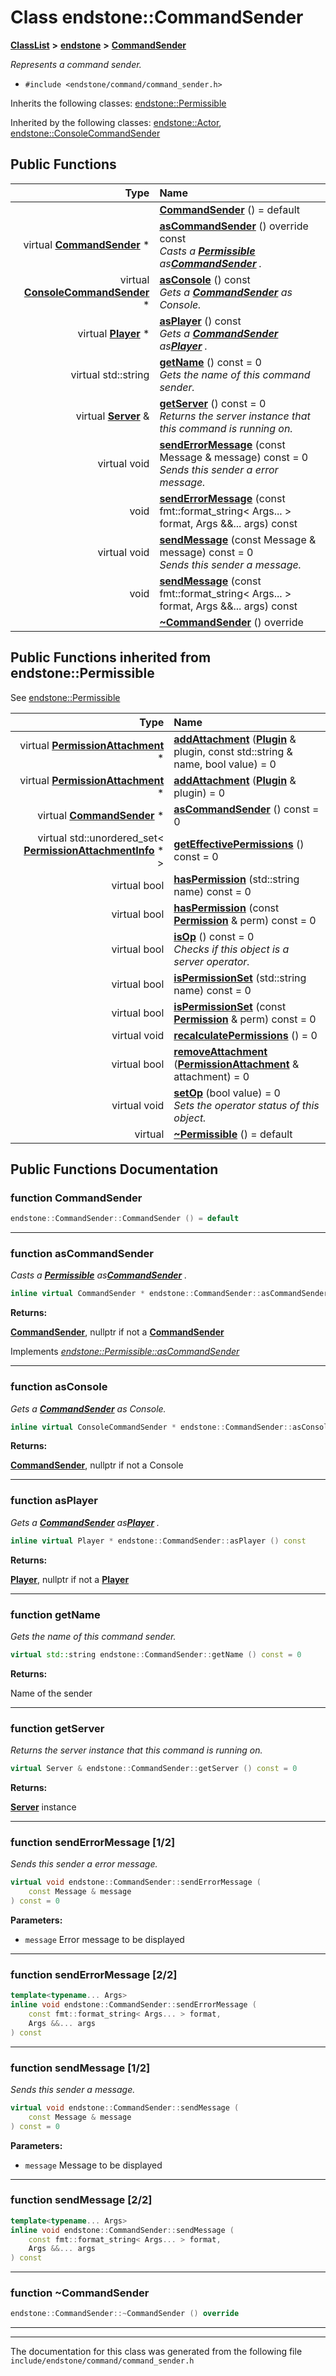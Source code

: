 

# Class endstone::CommandSender



[**ClassList**](annotated.md) **>** [**endstone**](namespaceendstone.md) **>** [**CommandSender**](classendstone_1_1CommandSender.md)



_Represents a command sender._ 

* `#include <endstone/command/command_sender.h>`



Inherits the following classes: [endstone::Permissible](classendstone_1_1Permissible.md)


Inherited by the following classes: [endstone::Actor](classendstone_1_1Actor.md),  [endstone::ConsoleCommandSender](classendstone_1_1ConsoleCommandSender.md)




















































## Public Functions

| Type | Name |
| ---: | :--- |
|   | [**CommandSender**](#function-commandsender) () = default<br> |
| virtual [**CommandSender**](classendstone_1_1CommandSender.md) \* | [**asCommandSender**](#function-ascommandsender) () override const<br>_Casts a_ [_**Permissible**_](classendstone_1_1Permissible.md) _as_[_**CommandSender**_](classendstone_1_1CommandSender.md) _._ |
| virtual [**ConsoleCommandSender**](classendstone_1_1ConsoleCommandSender.md) \* | [**asConsole**](#function-asconsole) () const<br>_Gets a_ [_**CommandSender**_](classendstone_1_1CommandSender.md) _as Console._ |
| virtual [**Player**](classendstone_1_1Player.md) \* | [**asPlayer**](#function-asplayer) () const<br>_Gets a_ [_**CommandSender**_](classendstone_1_1CommandSender.md) _as_[_**Player**_](classendstone_1_1Player.md) _._ |
| virtual std::string | [**getName**](#function-getname) () const = 0<br>_Gets the name of this command sender._  |
| virtual [**Server**](classendstone_1_1Server.md) & | [**getServer**](#function-getserver) () const = 0<br>_Returns the server instance that this command is running on._  |
| virtual void | [**sendErrorMessage**](#function-senderrormessage-12) (const Message & message) const = 0<br>_Sends this sender a error message._  |
|  void | [**sendErrorMessage**](#function-senderrormessage-22) (const fmt::format\_string&lt; Args... &gt; format, Args &&... args) const<br> |
| virtual void | [**sendMessage**](#function-sendmessage-12) (const Message & message) const = 0<br>_Sends this sender a message._  |
|  void | [**sendMessage**](#function-sendmessage-22) (const fmt::format\_string&lt; Args... &gt; format, Args &&... args) const<br> |
|   | [**~CommandSender**](#function-commandsender) () override<br> |


## Public Functions inherited from endstone::Permissible

See [endstone::Permissible](classendstone_1_1Permissible.md)

| Type | Name |
| ---: | :--- |
| virtual [**PermissionAttachment**](classendstone_1_1PermissionAttachment.md) \* | [**addAttachment**](classendstone_1_1Permissible.md#function-addattachment-12) ([**Plugin**](classendstone_1_1Plugin.md) & plugin, const std::string & name, bool value) = 0<br> |
| virtual [**PermissionAttachment**](classendstone_1_1PermissionAttachment.md) \* | [**addAttachment**](classendstone_1_1Permissible.md#function-addattachment-22) ([**Plugin**](classendstone_1_1Plugin.md) & plugin) = 0<br> |
| virtual [**CommandSender**](classendstone_1_1CommandSender.md) \* | [**asCommandSender**](classendstone_1_1Permissible.md#function-ascommandsender) () const = 0<br> |
| virtual std::unordered\_set&lt; [**PermissionAttachmentInfo**](classendstone_1_1PermissionAttachmentInfo.md) \* &gt; | [**getEffectivePermissions**](classendstone_1_1Permissible.md#function-geteffectivepermissions) () const = 0<br> |
| virtual bool | [**hasPermission**](classendstone_1_1Permissible.md#function-haspermission-12) (std::string name) const = 0<br> |
| virtual bool | [**hasPermission**](classendstone_1_1Permissible.md#function-haspermission-22) (const [**Permission**](classendstone_1_1Permission.md) & perm) const = 0<br> |
| virtual bool | [**isOp**](classendstone_1_1Permissible.md#function-isop) () const = 0<br>_Checks if this object is a server operator._  |
| virtual bool | [**isPermissionSet**](classendstone_1_1Permissible.md#function-ispermissionset-12) (std::string name) const = 0<br> |
| virtual bool | [**isPermissionSet**](classendstone_1_1Permissible.md#function-ispermissionset-22) (const [**Permission**](classendstone_1_1Permission.md) & perm) const = 0<br> |
| virtual void | [**recalculatePermissions**](classendstone_1_1Permissible.md#function-recalculatepermissions) () = 0<br> |
| virtual bool | [**removeAttachment**](classendstone_1_1Permissible.md#function-removeattachment) ([**PermissionAttachment**](classendstone_1_1PermissionAttachment.md) & attachment) = 0<br> |
| virtual void | [**setOp**](classendstone_1_1Permissible.md#function-setop) (bool value) = 0<br>_Sets the operator status of this object._  |
| virtual  | [**~Permissible**](classendstone_1_1Permissible.md#function-permissible) () = default<br> |






















































## Public Functions Documentation




### function CommandSender 

```C++
endstone::CommandSender::CommandSender () = default
```




<hr>



### function asCommandSender 

_Casts a_ [_**Permissible**_](classendstone_1_1Permissible.md) _as_[_**CommandSender**_](classendstone_1_1CommandSender.md) _._
```C++
inline virtual CommandSender * endstone::CommandSender::asCommandSender () override const
```





**Returns:**

[**CommandSender**](classendstone_1_1CommandSender.md), nullptr if not a [**CommandSender**](classendstone_1_1CommandSender.md) 





        
Implements [*endstone::Permissible::asCommandSender*](classendstone_1_1Permissible.md#function-ascommandsender)


<hr>



### function asConsole 

_Gets a_ [_**CommandSender**_](classendstone_1_1CommandSender.md) _as Console._
```C++
inline virtual ConsoleCommandSender * endstone::CommandSender::asConsole () const
```





**Returns:**

[**CommandSender**](classendstone_1_1CommandSender.md), nullptr if not a Console 





        

<hr>



### function asPlayer 

_Gets a_ [_**CommandSender**_](classendstone_1_1CommandSender.md) _as_[_**Player**_](classendstone_1_1Player.md) _._
```C++
inline virtual Player * endstone::CommandSender::asPlayer () const
```





**Returns:**

[**Player**](classendstone_1_1Player.md), nullptr if not a [**Player**](classendstone_1_1Player.md) 





        

<hr>



### function getName 

_Gets the name of this command sender._ 
```C++
virtual std::string endstone::CommandSender::getName () const = 0
```





**Returns:**

Name of the sender 





        

<hr>



### function getServer 

_Returns the server instance that this command is running on._ 
```C++
virtual Server & endstone::CommandSender::getServer () const = 0
```





**Returns:**

[**Server**](classendstone_1_1Server.md) instance 





        

<hr>



### function sendErrorMessage [1/2]

_Sends this sender a error message._ 
```C++
virtual void endstone::CommandSender::sendErrorMessage (
    const Message & message
) const = 0
```





**Parameters:**


* `message` Error message to be displayed 




        

<hr>



### function sendErrorMessage [2/2]

```C++
template<typename... Args>
inline void endstone::CommandSender::sendErrorMessage (
    const fmt::format_string< Args... > format,
    Args &&... args
) const
```




<hr>



### function sendMessage [1/2]

_Sends this sender a message._ 
```C++
virtual void endstone::CommandSender::sendMessage (
    const Message & message
) const = 0
```





**Parameters:**


* `message` Message to be displayed 




        

<hr>



### function sendMessage [2/2]

```C++
template<typename... Args>
inline void endstone::CommandSender::sendMessage (
    const fmt::format_string< Args... > format,
    Args &&... args
) const
```




<hr>



### function ~CommandSender 

```C++
endstone::CommandSender::~CommandSender () override
```




<hr>

------------------------------
The documentation for this class was generated from the following file `include/endstone/command/command_sender.h`

